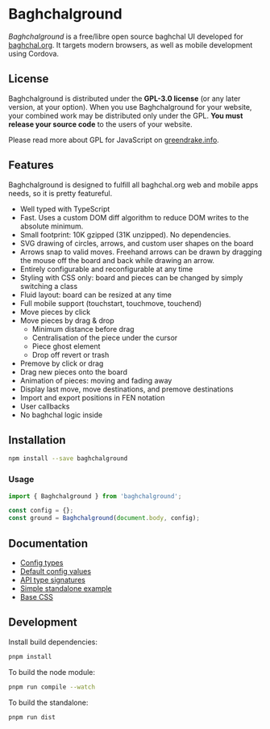 # Baghchalground

_Baghchalground_ is a free/libre open source baghchal UI developed for
[baghchal.org](https://baghchal.org).
It targets modern browsers, as well as mobile development using Cordova.

## License

Baghchalground is distributed under the **GPL-3.0 license** (or any later version,
at your option).
When you use Baghchalground for your website, your combined work may be
distributed only under the GPL. **You must release your source code** to the
users of your website.

Please read more about GPL for JavaScript on [greendrake.info](https://greendrake.info/publications/js-gpl).

## Features

Baghchalground is designed to fulfill all baghchal.org web and mobile apps needs, so it is pretty featureful.

- Well typed with TypeScript
- Fast. Uses a custom DOM diff algorithm to reduce DOM writes to the absolute minimum.
- Small footprint: 10K gzipped (31K unzipped). No dependencies.
- SVG drawing of circles, arrows, and custom user shapes on the board
- Arrows snap to valid moves. Freehand arrows can be drawn by dragging the mouse off the board and back while drawing an arrow.
- Entirely configurable and reconfigurable at any time
- Styling with CSS only: board and pieces can be changed by simply switching a class
- Fluid layout: board can be resized at any time
- Full mobile support (touchstart, touchmove, touchend)
- Move pieces by click
- Move pieces by drag & drop
  - Minimum distance before drag
  - Centralisation of the piece under the cursor
  - Piece ghost element
  - Drop off revert or trash
- Premove by click or drag
- Drag new pieces onto the board
- Animation of pieces: moving and fading away
- Display last move, move destinations, and premove destinations
- Import and export positions in FEN notation
- User callbacks
- No baghchal logic inside

## Installation

```sh
npm install --save baghchalground
```

### Usage

```js
import { Baghchalground } from 'baghchalground';

const config = {};
const ground = Baghchalground(document.body, config);
```

## Documentation

- [Config types](https://github.com/libaghchal-org/baghchalground/tree/master/src/config.ts)
- [Default config values](https://github.com/libaghchal-org/baghchalground/tree/master/src/state.ts)
- [API type signatures](https://github.com/libaghchal-org/baghchalground/tree/master/src/api.ts)
- [Simple standalone example](https://github.com/libaghchal-org/baghchalground/blob/master/demo.html)
- [Base CSS](https://github.com/libaghchal-org/baghchalground-examples/blob/master/assets/baghchalground.css)

## Development

Install build dependencies:

```sh
pnpm install
```

To build the node module:

```sh
pnpm run compile --watch
```

To build the standalone:

```sh
pnpm run dist
```
